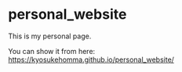 # personal_website
This is my personal page.

You can show it from here: https://kyosukehomma.github.io/personal_website/

